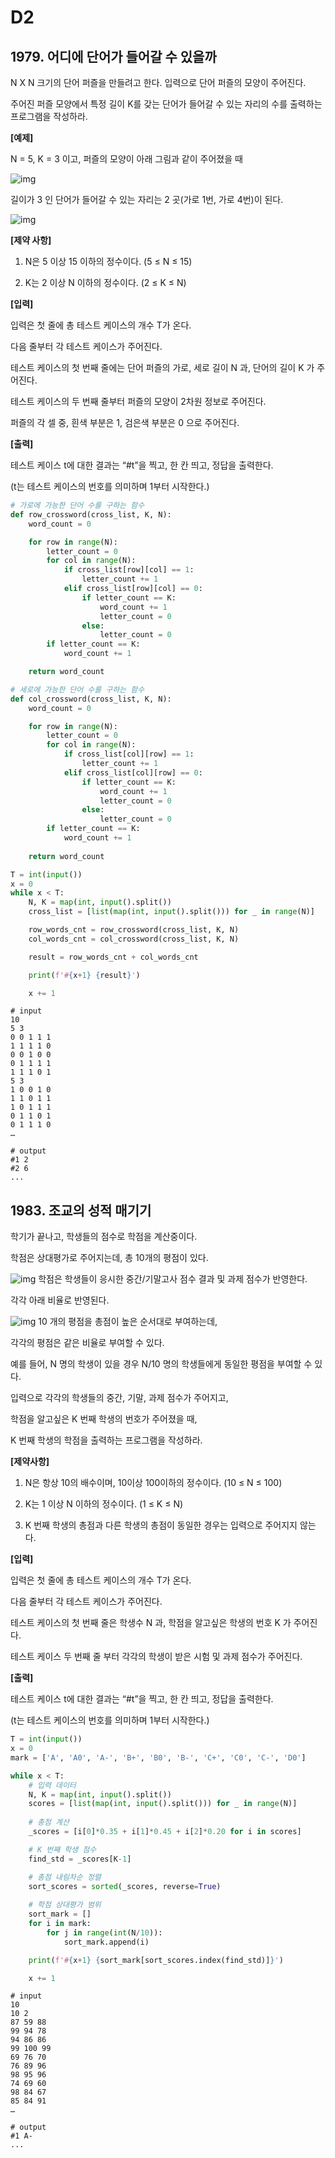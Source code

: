 # D2

## 1979. 어디에 단어가 들어갈 수 있을까

N X N 크기의 단어 퍼즐을 만들려고 한다. 입력으로 단어 퍼즐의 모양이 주어진다.

주어진 퍼즐 모양에서 특정 길이 K를 갖는 단어가 들어갈 수 있는 자리의 수를 출력하는 프로그램을 작성하라.

**[예제]**

N = 5, K = 3 이고, 퍼즐의 모양이 아래 그림과 같이 주어졌을 때


![img](D2_3.assets/00.jpg)


길이가 3 인 단어가 들어갈 수 있는 자리는 2 곳(가로 1번, 가로 4번)이 된다.


![img](D2_3.assets/01.jpg)


**[제약 사항]**

1. N은 5 이상 15 이하의 정수이다. (5 ≤ N ≤ 15)

2. K는 2 이상 N 이하의 정수이다. (2 ≤ K ≤ N)


**[입력]**

입력은 첫 줄에 총 테스트 케이스의 개수 T가 온다.

다음 줄부터 각 테스트 케이스가 주어진다.

테스트 케이스의 첫 번째 줄에는 단어 퍼즐의 가로, 세로 길이 N 과, 단어의 길이 K 가 주어진다.

테스트 케이스의 두 번째 줄부터 퍼즐의 모양이 2차원 정보로 주어진다.

퍼즐의 각 셀 중, 흰색 부분은 1, 검은색 부분은 0 으로 주어진다.


**[출력]**

테스트 케이스 t에 대한 결과는 “#t”을 찍고, 한 칸 띄고, 정답을 출력한다.

(t는 테스트 케이스의 번호를 의미하며 1부터 시작한다.)

```python
# 가로에 가능한 단어 수를 구하는 함수
def row_crossword(cross_list, K, N):
    word_count = 0

    for row in range(N):
        letter_count = 0
        for col in range(N):
            if cross_list[row][col] == 1:
                letter_count += 1
            elif cross_list[row][col] == 0:
                if letter_count == K:
                    word_count += 1
                    letter_count = 0
                else:
                    letter_count = 0
        if letter_count == K:
            word_count += 1

    return word_count

# 세로에 가능한 단어 수를 구하는 함수
def col_crossword(cross_list, K, N):
    word_count = 0

    for row in range(N):
        letter_count = 0
        for col in range(N):
            if cross_list[col][row] == 1:
                letter_count += 1
            elif cross_list[col][row] == 0:
                if letter_count == K:
                    word_count += 1
                    letter_count = 0
                else:
                    letter_count = 0
        if letter_count == K:
            word_count += 1
        
    return word_count

T = int(input())
x = 0
while x < T:
    N, K = map(int, input().split())
    cross_list = [list(map(int, input().split())) for _ in range(N)]

    row_words_cnt = row_crossword(cross_list, K, N)
    col_words_cnt = col_crossword(cross_list, K, N)

    result = row_words_cnt + col_words_cnt

    print(f'#{x+1} {result}')

    x += 1
```

```
# input
10
5 3
0 0 1 1 1
1 1 1 1 0
0 0 1 0 0
0 1 1 1 1
1 1 1 0 1
5 3
1 0 0 1 0
1 1 0 1 1
1 0 1 1 1
0 1 1 0 1
0 1 1 1 0
…

# output
#1 2
#2 6
...
```



## 1983. 조교의 성적 매기기

학기가 끝나고, 학생들의 점수로 학점을 계산중이다.

학점은 상대평가로 주어지는데, 총 10개의 평점이 있다.

![img](D2_3.assets/02.jpg)
학점은 학생들이 응시한 중간/기말고사 점수 결과 및 과제 점수가 반영한다.

각각 아래 비율로 반영된다.

![img](D2_3.assets/03.jpg)
10 개의 평점을 총점이 높은 순서대로 부여하는데,

각각의 평점은 같은 비율로 부여할 수 있다.

예를 들어, N 명의 학생이 있을 경우 N/10 명의 학생들에게 동일한 평점을 부여할 수 있다.

입력으로 각각의 학생들의 중간, 기말, 과제 점수가 주어지고,

학점을 알고싶은 K 번째 학생의 번호가 주어졌을 때,

K 번째 학생의 학점을 출력하는 프로그램을 작성하라.


**[제약사항]**

1. N은 항상 10의 배수이며, 10이상 100이하의 정수이다. (10 ≤ N ≤ 100)

2. K는 1 이상 N 이하의 정수이다. (1 ≤ K ≤ N)

3. K 번째 학생의 총점과 다른 학생의 총점이 동일한 경우는 입력으로 주어지지 않는다.


**[입력]**

입력은 첫 줄에 총 테스트 케이스의 개수 T가 온다.

다음 줄부터 각 테스트 케이스가 주어진다.

테스트 케이스의 첫 번째 줄은 학생수 N 과, 학점을 알고싶은 학생의 번호 K 가 주어진다.

테스트 케이스 두 번째 줄 부터 각각의 학생이 받은 시험 및 과제 점수가 주어진다.


**[출력]**

테스트 케이스 t에 대한 결과는 “#t”을 찍고, 한 칸 띄고, 정답을 출력한다.

(t는 테스트 케이스의 번호를 의미하며 1부터 시작한다.)

```python
T = int(input())
x = 0
mark = ['A', 'A0', 'A-', 'B+', 'B0', 'B-', 'C+', 'C0', 'C-', 'D0']

while x < T:
    # 입력 데이터
    N, K = map(int, input().split())
    scores = [list(map(int, input().split())) for _ in range(N)]
    
    # 총점 계산
    _scores = [i[0]*0.35 + i[1]*0.45 + i[2]*0.20 for i in scores]

    # K 번째 학생 점수
    find_std = _scores[K-1]

    # 총점 내림차순 정렬
    sort_scores = sorted(_scores, reverse=True)
    
    # 학점 상대평가 범위
    sort_mark = []
    for i in mark:
        for j in range(int(N/10)):
            sort_mark.append(i)

    print(f'#{x+1} {sort_mark[sort_scores.index(find_std)]}')

    x += 1
```

```
# input
10
10 2
87 59 88
99 94 78
94 86 86
99 100 99
69 76 70
76 89 96
98 95 96
74 69 60
98 84 67
85 84 91
…

# output
#1 A-
...
```


